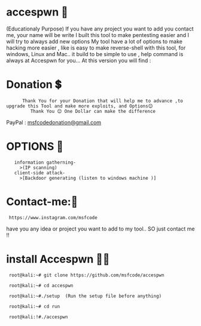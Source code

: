 # accespwn  👻
(Educationaly Purpose)
If you have any project you want to add you contact me, your name will be write
I built this tool to make pentesting easier and I will try to always add new options
My tool have a lot of options to make hacking more easier , like is easy to make reverse-shell with this tool, for windows, Linux and Mac..
it build to be simple to use , help command is always at Accespwn for you...
At this version you will find :
# Donation 💲

          Thank You for your Donation that will help me to advance ,to upgrade this Tool and make more exploits, and Options😊
             Thank You 😊 One Dollar can make the difference
  PayPal : msfcodedonation@gmail.com
  
# OPTIONS 🤖
       information gatherning-
         >(IP scanning)
       client-side attack- 
         >[Backdoor generating (listen to windows machine )]
           
# Contact-me:👤
     https://www.instagram.com/msfcode
 have you any idea or project you want to add to my tool.. SO just contact me !!
 # install Accespwn 🐱‍🚀
     root@kali:~# git clone https://github.com/msfcode/accespwn
     
     root@kali:~# cd accespwn 
     
     root@kali:~#./setup  (Run the setup file before anything)
     
     root@kali:~# cd run
     
     root@kali:!#./accespwn
    
 
